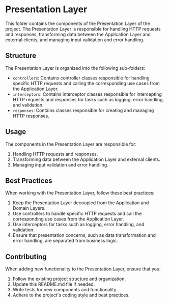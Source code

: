 # Presentation Layer

This folder contains the components of the Presentation Layer of the project. The Presentation Layer is responsible for handling HTTP requests and responses, transforming data between the Application Layer and external clients, and managing input validation and error handling.

## Structure

The Presentation Layer is organized into the following sub-folders:

- `controllers`: Contains controller classes responsible for handling specific HTTP requests and calling the corresponding use cases from the Application Layer.
- `interceptors`: Contains interceptor classes responsible for intercepting HTTP requests and responses for tasks such as logging, error handling, and validation.
- `responses`: Contains classes responsible for creating and managing HTTP responses.

## Usage

The components in the Presentation Layer are responsible for:

1. Handling HTTP requests and responses.
2. Transforming data between the Application Layer and external clients.
3. Managing input validation and error handling.

## Best Practices

When working with the Presentation Layer, follow these best practices:

1. Keep the Presentation Layer decoupled from the Application and Domain Layers.
2. Use controllers to handle specific HTTP requests and call the corresponding use cases from the Application Layer.
3. Use interceptors for tasks such as logging, error handling, and validation.
4. Ensure that presentation concerns, such as data transformation and error handling, are separated from business logic.

## Contributing

When adding new functionality to the Presentation Layer, ensure that you:

1. Follow the existing project structure and organization.
2. Update this README.md file if needed.
3. Write tests for new components and functionality.
4. Adhere to the project's coding style and best practices.
